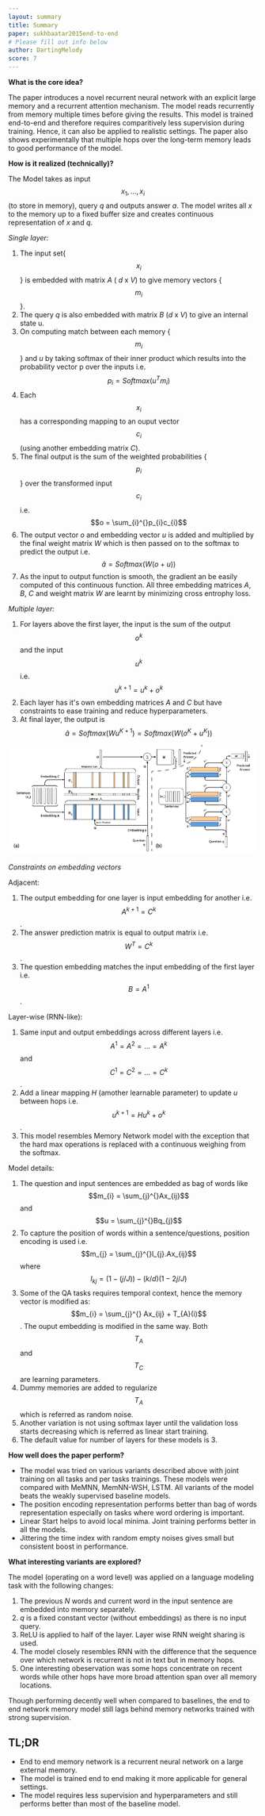 ```yaml
---
layout: summary
title: Summary
paper: sukhbaatar2015end-to-end
# Please fill out info below
author: DartingMelody
score: 7
---
```


**What is the core idea?**

The paper introduces a novel recurrent neural network with an explicit large memory and a recurrent attention mechanism. The model reads recurrently from memory multiple times before giving the results. This model is trained end-to-end and therefore requires comparitively less supervision during training. Hence, it can also be applied to realistic settings. The paper also shows experimentally that multiple hops over the long-term memory leads to good performance of the model. 

**How is it realized (technically)?**

The Model takes as input $$x_{1},...,x_{i}$$ (to store in memory), query _q_ and outputs answer _a_. The model writes all _x_ to the memory up to a fixed buffer size and creates continuous representation of _x_ and _q_. 

*Single layer:*

1) The input set{$$x_{i}$$} is embedded with matrix _A_ ( _d_ x _V_) to give memory vectors {$$m_{i}$$}. 
2) The query _q_ is also embedded with matrix _B_ (_d_ x _V_) to give an internal state u.
3) On computing match between each memory {$$m_{i}$$} and _u_ by taking softmax of their inner product which results into the probability vector p over the inputs i.e. $$p_{i} = Softmax(u^{T}m_{i})$$
4) Each $$x_{i}$$ has a corresponding mapping to an ouput vector $$c_{i}$$ (using another embedding matrix _C_).
5) The final output is the sum of the weighted probabilities {$$p_{i}$$}  over the transformed input $$c_{i}$$ i.e. $$o = \sum_{i}^{}p_{i}c_{i}$$
6) The output vector _o_ and embedding vector _u_ is added and multiplied by the final weight matrix _W_ which is then passed on to the softmax to predict the output i.e. $$\hat{a} = Softmax(W(o + u))$$
7) As the input to output function is smooth, the gradient an be easily computed of this continuous function. All three embedding matrices _A_, _B_, _C_ and weight matrix _W_ are learnt by minimizing cross entrophy loss. 

*Multiple layer:*

1) For layers above the first layer, the input is the sum of the output $$o^{k}$$ and the input $$u^{k}$$ i.e. $$u^{k+1} =u^{k}+o^{k}$$
2) Each layer has it's own embedding matrices _A_ and _C_ but have constraints to ease training and reduce hyperparameters. 
3) At final layer, the output is $$\hat{a} = Softmax(W u^{K+1}) = Softmax(W (o^{K} + u^{K} ))$$

![Model with one layer and multiple layer](./sukhbaatar2015end-to-end_1a.png)

*Constraints on embedding vectors*

Adjacent:
1) The output embedding for one layer is input embedding for another i.e. $$A^{k+1} = C^{k}$$.
2) The answer prediction matrix is equal to output matrix i.e. $$W^{T} = C^{k}$$. 
3) The question embedding matches the input embedding of the first layer i.e. $$B = A^{1}$$.

Layer-wise (RNN-like):
1) Same input and output embeddings across different layers i.e. $$A^{1} =A^{2} =...=A^{k}$$ and $$C^{1} =C^{2} =...=C^{k}$$.
2) Add a linear mapping _H_ (amother learnable parameter) to update _u_ between hops i.e. $$u^{k+1} = Hu^{k} + o^{k}$$.
3) This model resembles Memory Network model with the exception that the hard max operations is replaced with a continuous weighing from the softmax.  

Model details:
1) The question and input sentences are embedded as bag of words like $$m_{i} = \sum_{j}^{}Ax_{ij}$$ and $$u = \sum_{j}^{}Bq_{j}$$
2) To capture the position of words within a sentence/questions, position encoding is used i.e. $$m_{j} = \sum_{j}^{}l_{j}.Ax_{ij}$$ where $$l_{kj} =(1-(j/J))-(k/d)(1-2j/J)$$
3) Some of the QA tasks requires temporal context, hence the memory vector is modified as: $$m_{i} = \sum_{j}^{} Ax_{ij} + T_{A}(i)$$. The ouput embedding is modified in the same way. Both $$T_{A}$$ and $$T_{C}$$ are learning parameters. 
4) Dummy memories are added to regularize $$T_{A}$$ which is referred as random noise. 
5) Another variation is not using softmax layer until the validation loss starts decreasing which is referred as linear start training. 
6) The default value for number of layers for these models is 3.

**How well does the paper perform?**
* The model was tried on various variants described above with joint training on all tasks and per tasks trainings. These models were compared with MeMNN, MemNN-WSH, LSTM. All variants of the model beats the weakly supervised baseline models. 
* The position encoding representation performs better than bag of words representation especially on tasks where word ordering is important. 
* Linear Start helps to avoid local minima. Joint training performs better in all the models.
* Jittering the time index with random empty noises gives small but consistent boost in performance. 

**What interesting variants are explored?**

The model (operating on a word level) was applied on a language modeling task with the following changes:
1) The previous _N_ words and current word in the input sentence are embedded into memory separately.
2) _q_ is a fixed constant vector (without embeddings) as there is no input query.
3) ReLU is applied to half of the layer. Layer wise RNN weight sharing is used. 
4) The model closely resembles RNN with the difference that the sequence over which network is recurrent is not in text but in memory hops. 
5) One interesting obeservation was some hops concentrate on recent words while other hops have more broad attention span over all memory locations.

Though performing decently well when compared to baselines, the end to end network memory model still lags behind memory networks trained with strong supervision. 

## TL;DR
* End to end memory network is a recurrent neural network on a large external memory.
* The model is trained end to end making it more applicable for general settings. 
* The model requires less supervision and hyperparameters and still performs better than most of the baseline model. 
